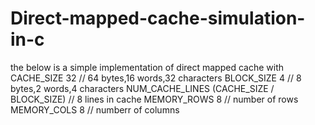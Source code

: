 # Direct-mapped-cache-simulation-in-c
the below is a simple implementation of direct mapped cache 
with 
CACHE_SIZE 32  // 64 bytes,16 words,32 characters
BLOCK_SIZE 4 // 8 bytes,2 words,4 characters
NUM_CACHE_LINES (CACHE_SIZE / BLOCK_SIZE) // 8 lines in cache 
MEMORY_ROWS 8 // number of rows
MEMORY_COLS 8 // numberr of columns
